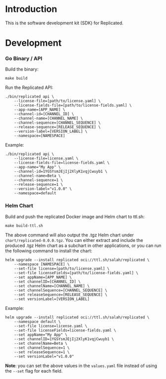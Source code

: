 # Introduction

This is the software development kit (SDK) for Replicated.

# Development

### Go Binary / API

Build the binary:
```shell
make build
```

Run the Replicated API:
```shell
./bin/replicated api \
    --license-file=[path/to/license.yaml] \
    --license-fields-file=[path/to/license-fields.yaml] \
    --app-name=[APP_NAME] \
    --channel-id=[CHANNEL_ID] \
    --channel-name=[CHANNEL_NAME] \
    --channel-sequence=[CHANNEL_SEQUENCE] \
    --release-sequence=[RELEASE_SEQUENCE] \
    --version-label=[VERSION_LABEL] \
    --namespace=[NAMESPACE]
```

Example:
```shell
./bin/replicated api \
    --license-file=license.yaml \
    --license-fields-file=license-fields.yaml \
    --app-name="My App" \
    --channel-id=1YGSYsmJEjIj2XlyK1vqjCwuyb1 \
    --channel-name=Beta \
    --channel-sequence=1 \
    --release-sequence=1 \
    --version-label="v1.0.0" \
    --namespace=default
```

### Helm Chart
Build and push the replicated Docker image and Helm chart to ttl.sh:

```shell
make build-ttl.sh
```

The above command will also output the .tgz Helm chart under `chart/replicated-0.0.0.tgz`.
You can either extract and include the produced .tgz Helm chart as a subchart in other applications, or you can run the following command to install the chart:

```shell
helm upgrade --install replicated oci://ttl.sh/salah/replicated \
    --namespace [NAMESPACE] \
    --set-file license=[path/to/license.yaml] \
    --set-file licenseFields=[path/to/license-fields.yaml] \
    --set appName=[APP_NAME] \
    --set channelID=[CHANNEL_ID] \
    --set channelName=[CHANNEL_NAME] \
    --set channelSequence=[CHANNEL_SEQUENCE] \
    --set releaseSequence=[RELEASE_SEQUENCE] \
    --set versionLabel=[VERSION_LABEL]
```

Example:
```shell
helm upgrade --install replicated oci://ttl.sh/salah/replicated \
    --namespace default \
    --set-file license=license.yaml \
    --set-file licenseFields=license-fields.yaml \
    --set appName="My App" \
    --set channelID=1YGSYsmJEjIj2XlyK1vqjCwuyb1 \
    --set channelName=Beta \
    --set channelSequence=1 \
    --set releaseSequence=1 \
    --set versionLabel="v1.0.0"
```

**Note**: you can set the above values in the `values.yaml` file instead of using the `--set` flag for each field.
